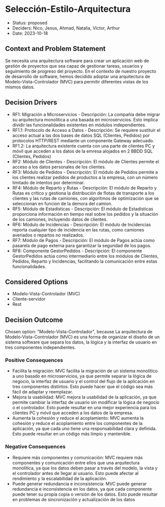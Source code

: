 # Selección-Estilo-Arquitectura

* Status: proposed
* Deciders: Nico, Jesus, Ahmad, Natalia, Victor, Arthur
* Date: 2023-10-18

## Context and Problem Statement

Se necesita una arquitectura software para crear un aplicación web de gestión de proyectos que sea capaz de gestionar tareas, usuarios y seguimiento de progreso del proyecto.
En el contexto de nuestro proyecto de desarrollo de software, hemos decidido adoptar una arquitectura de Modelo-Vista-Controlador (MVC) para permitir diferentes vistas de los mismos datos.

## Decision Drivers

* RF1: Migración a Microservicios - Descripción: La compañia debe migrar su arquitectura monolítica a una basada en microservicios. Esto implica dividir las funcionalidades existentes en módulos independientes.
* RF1.1: Protocolo de Acceso a Datos - Descripción: Se requiere sustituir el acceso actual a las dos bases de datos SQL (Clientes, Pedidos) por protocolos HTTP/REST mediante un componente Gateway adecuado.
* RF1.2: La arquitectura existente cuenta con una parte de clientes PC y móvil que acceden a los datos de la emresa alojados en 2 BBDD SQL (Clientes, Pedidos)
* RF2: Módulo de Clientes - Descripción: El módulo de Clientes permite el acceso a los datos personales de los clientes.
* RF3: Módulo de Pedidos - Descripción: El módulo de Pedidos permite a los clientes realizar pedidos de productos a la empresa, con un número limitado de intentos por determinar.
* RF4: Módulo de Reparto y Rutas - Descripción: El módulo de Reparto y Rutas es crítico y gestiona la distribución de flotas de transporte a los clientes y las rutas de camiones, con algoritmos de optimización que se seleccionan en funcion de la demora del camion.
* RF5: Módulo de Estadísticas - Descripción: El módulo de Estadísticas proporciona información en tiempo real sobre los pedidos y la situación de los camiones, incluyendo datos de clientes.
* RF6: Módulo de Incidencias - Descripción: El módulo de Incidencias reporta cualquier tipo de incidencia en las rutas, como camiones averiados o repartos no realizados.
* RF7: Módulo de Pagos - Descripción: El módulo de Pagos actúa como pasarela de pago externa para garantizar la seguridad de los pagos.
* RF8: Componente GestorPedidos - Descripción: El componente GestorPedidos actúa como intermediario entre los módulos de Clientes, Pedidos, Reparto y Incidencias, facilitando la comunicación entre estas funcionalidades.

## Considered Options

* Modelo-Vista-Controlador (MVC)
* Cliente-servidor
* Rest

## Decision Outcome

Chosen option: "Modelo-Vista-Controlador", because La arquitectura de Modelo-Vista-Controlador (MVC) es una forma de organizar el diseño de un sistema software que separa los datos, la lógica y la interfaz de usuario en tres componentes independientes.

### Positive Consequences

* Facilita la migración: MVC facilita la migración de un sistema monolítico a uno basado en microservicios, ya que permite separar la lógica de negocio, la interfaz de usuario y el control del flujo de la aplicación en tres componentes distintos. Esto puede hacer que el código sea más fácil de adaptar y reemplazar.
* Mejora la usabilidad: MVC mejora la usabilidad de la aplicación, ya que permite cambiar la interfaz de usuario sin modificar la lógica de negocio o el controlador. Esto puede resultar en una mejor experiencia para los clientes PC y móvil que acceden a los datos de la empresa.
* Aumenta la cohesión y reduce el acoplamiento: MVC aumenta la cohesión y reduce el acoplamiento entre los componentes de la aplicación, ya que cada uno tiene una responsabilidad clara y definida. Esto puede resultar en un código más limpio y mantenible.

### Negative Consequences

* Requiere más componentes y comunicación: MVC requiere más componentes y comunicación entre ellos que una arquitectura monolítica, ya que los datos deben pasar a través del modelo, la vista y el controlador antes de llegar al usuario. Esto puede afectar al rendimiento y la escalabilidad de la aplicación.
* Puede generar redundancia e inconsistencia: MVC puede generar redundancia e inconsistencia en los datos, ya que cada componente puede tener su propia copia o versión de los datos. Esto puede resultar en problemas de sincronización y actualización de los datos
